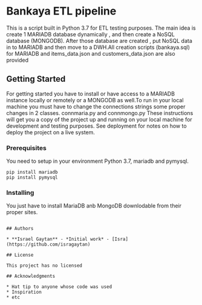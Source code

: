 # Bankaya ETL pipeline

This is a script built in Python 3.7 for ETL testing purposes. The main idea is create 1 MARIADB database dynamically , and then create a NoSQL database (MONGODB). After those database are
created , put NoSQL data in to MARIADB and then move to a DWH.All creation scripts (bankaya.sql) for MARIADB and items_data.json and customers_data.json are also provided

## Getting Started

For getting started you have to install or have access to a MARIADB instance locally or remotely or a MONGODB as well.To run in your local machine you must have to change the connections strings some proper changes
in 2 classes. connmaria.py and connmongo.py
These instructions will get you a copy of the project up and running on your local machine for development and testing purposes. See deployment for notes on how to deploy the project on a live system.

### Prerequisites

You need to setup in your environment Python 3.7, mariadb and pymysql.

```
pip install mariadb
pip install pymysql
```

### Installing

You just have to install MariaDB anb MongoDB downlodable from their proper sites.


```

## Authors

* **Israel Gaytan** - *Initial work* - [Isra](https://github.com/isragaytan)

## License

This project has no licensed

## Acknowledgments

* Hat tip to anyone whose code was used
* Inspiration
* etc
